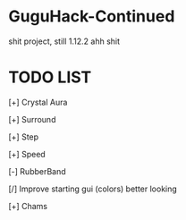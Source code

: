 # GuguHack-Continued
shit project, still 1.12.2 ahh shit

# TODO LIST
[+] Crystal Aura

[+] Surround

[+] Step

[+] Speed

[-] RubberBand

[/] Improve starting gui (colors) better looking

[+] Chams
